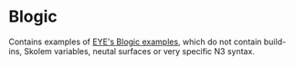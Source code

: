 # Blogic

Contains examples of [EYE's Blogic examples](https://github.com/eyereasoner/eye/tree/b81e05163e21e93e9fc0ab27c369af7f98a16658/reasoning/blogic), which do not contain build-ins, Skolem variables, neutal surfaces or very specific N3 syntax.